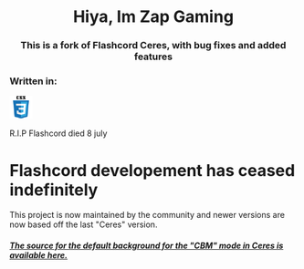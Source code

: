 <h1 align="center">Hiya, Im Zap Gaming</h1>
<h3 align="center">This is a fork of Flashcord Ceres, with bug fixes and added features</h3>

<h3 align="left">Written in:</h3>
<p align="left"> <a href="https://www.w3schools.com/css/" target="_blank" rel="noreferrer"> <img src="https://raw.githubusercontent.com/devicons/devicon/master/icons/css3/css3-original-wordmark.svg" alt="css3" width="40" height="40"/> </a> </p>



















R.I.P Flashcord died 8 july


# Flashcord developement has ceased indefinitely
This project is now maintained by the community and newer versions are now based off the last "Ceres" version.

##### [The source for the default background for the "CBM" mode in Ceres is available here.](https://www.pixiv.net/en/artworks/115204201)
